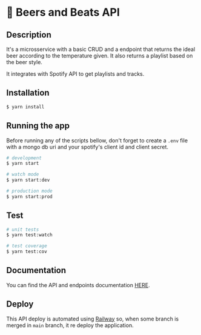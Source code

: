 # :beer: Beers and Beats API

## Description

It's a microsservice with a basic CRUD and a endpoint that returns the ideal beer according to the temperature given. It also returns a playlist based on the beer style.

It integrates with Spotify API to get playlists and tracks.

## Installation

```bash
$ yarn install
```

## Running the app

Before running any of the scripts bellow, don't forget to create a `.env` file with a mongo db uri and your spotify's client id and client secret.

```bash
# development
$ yarn start

# watch mode
$ yarn start:dev

# production mode
$ yarn start:prod
```

## Test

```bash
# unit tests
$ yarn test:watch

# test coverage
$ yarn test:cov
```

## Documentation
You can find the API and endpoints documentation [HERE](https://beers-and-beats-api.up.railway.app/api).

## Deploy
This API deploy is automated using [Railway](https://railway.app) so, when some branch is merged in `main` branch, it re deploy the application.